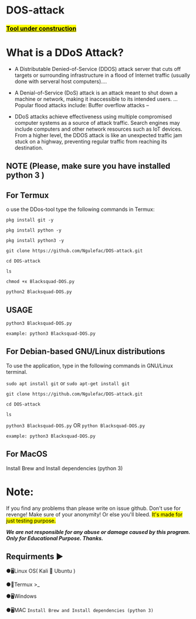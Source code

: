 # DOS-attack
### <mark><u>Tool under construction</u></mark>
# What is a DDoS Attack?

- A Distributable Denied-of-Service (DDOS) attack server that cuts off targets or surrounding infrastructure in a flood of Internet traffic (usually done with serveral host computers)....

- A Denial-of-Service (DoS) attack is an attack meant to shut down a machine or network, making it inaccessible to its intended users. ... Popular flood attacks include: Buffer overflow attacks – 

- DDoS attacks achieve effectiveness using multiple compromised computer systems as a source of attack traffic. Search engines may include computers and other network resources such as IoT devices.
From a higher level, the DDOS attack is like an unexpected traffic jam stuck on a highway, preventing regular traffic from reaching its destination.

## NOTE (Please, make sure you have installed python 3 )
 
## For Termux
o use the DDos-tool type the following commands in Termux:

`pkg install git -y`

`pkg install python -y`

`pkg install python3 -y`

`git clone https://github.com/Ngulefac/DOS-attack.git`

`cd DOS-attack`

`ls`

`chmod +x Blacksquad-DOS.py`

`python2 Blacksquad-DOS.py`

## USAGE

`python3 Blacksquad-DOS.py`


`example: python3 Blacksquad-DOS.py`

## For Debian-based GNU/Linux distributions

To use the application, type in the following commands in GNU/Linux terminal.


`sudo apt install git` or  `sudo apt-get install git`

`git clone https://github.com/Ngulefac/DOS-attack.git`

`cd DOS-attack`

`ls`

`python3 Blacksquad-DOS.py` OR `python Blacksquad-DOS.py`

`example: python3 Blacksquad-DOS.py`

## For MacOS

Install Brew and Install dependencies (python 3)

# Note:
If you find any problems than please write on issue github. Don't use for revenge! Make sure of your anonymity! Or else you'll bleed.
<mark>It's made for just testing purpose.</mark>

***<i>We are not responsible for any abuse or damage caused by this program. Only for Educational Purpose.
Thanks.</i>***

## Requirments ▶

●🖥Linux OS( Kali 🐉 Ubuntu )

●📱Termux >_

●🖥Windows

●🖥MAC
`Install Brew and Install dependencies (python 3)`
